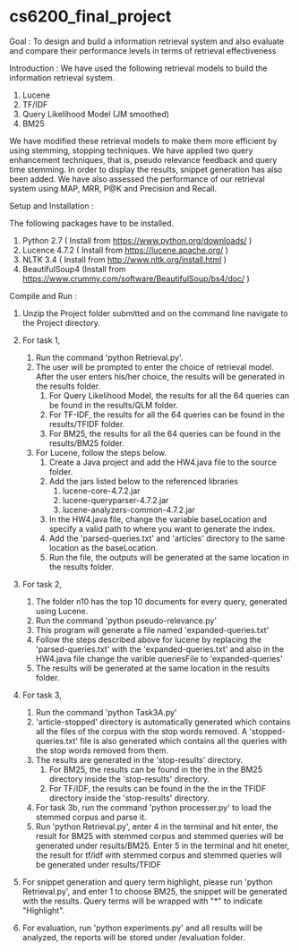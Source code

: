 # cs6200_final_project

Goal : To design and build a information retrieval system and also evaluate and compare their performance levels in terms of retrieval effectiveness

Introduction : 
We have used the following retrieval models to build the information retrieval system.
1. Lucene
2. TF/IDF
3. Query Likelihood Model (JM smoothed)
4. BM25

We have modified these retrieval models to make them more efficient by using stemming, stopping techniques. We have applied two query enhancement techniques, that is, pseudo relevance feedback and query time stemming. In order to display the results, snippet generation has also been added. We have also assessed the performance of our retrieval system using MAP, MRR, P@K and Precision and Recall.

Setup and Installation :

The following packages have to be installed.
1. Python 2.7 ( Install from https://www.python.org/downloads/ )
2. Lucence 4.7.2 ( Install from https://lucene.apache.org/ )
3. NLTK 3.4 ( Install from http://www.nltk.org/install.html )
4. BeautifulSoup4 (Install from https://www.crummy.com/software/BeautifulSoup/bs4/doc/ )

Compile and Run :

1. Unzip the Project folder submitted and on the command line navigate to the Project directory.
2. For task 1, 
    1. Run the command 'python Retrieval.py'.
    2. The user will be prompted to enter the choice of retrieval model. After the user enters his/her choice, the results will be generated in the results folder.
        1. For Query Likelihood Model, the results for all the 64 queries can be found in the results/QLM folder.  
        2. For TF-IDF, the results for all the 64 queries can be found in the results/TFIDF folder.
        3. For BM25, the results for all the 64 queries can be found in the results/BM25 folder.
    3. For Lucene, follow the steps below.
        1. Create a Java project and add the HW4.java file to the source folder.
        2. Add the jars listed below to the referenced libraries
            1. lucene-core-4.7.2.jar
            2. lucene-queryparser-4.7.2.jar
            3. lucene-analyzers-common-4.7.2.jar
        3. In the HW4.java file, change the variable baseLocation and specify a valid path to where you want to generate the index.
        4. Add the 'parsed-queries.txt' and 'articles' directory to the same location as the baseLocation.
        5. Run the file, the outputs will be generated at the same location in the results folder.
    
3. For task 2,
    1. The folder n10 has the top 10 documents for every query, generated using Lucene.
    2. Run the command 'python pseudo-relevance.py'
    3. This program will generate a file named 'expanded-queries.txt'
    4. Follow the steps described above for lucene by replacing the 'parsed-queries.txt' with the 'expanded-queries.txt' and also in the HW4.java file change 
       the varible queriesFile to 'expanded-queries'
    5. The results will be generated at the same location in the results folder.


4. For task 3,
    1. Run the command 'python Task3A.py'
    2. 'article-stopped' directory is automatically generated which contains all the files of the corpus with the stop words removed. A 'stopped-queries.txt' file is also generated which contains all the queries with the stop words removed from them.
    3. The results are generated in the 'stop-results' directory.
        1. For BM25, the results can be found in the the in the BM25 directory inside the 'stop-results' directory.
        2. For TF/IDF, the results can be found in the the in the TFIDF directory inside the 'stop-results' directory.
    4. For task 3b, run the command 'python processer.py' to load the stemmed corpus and parse it.
    5. Run 'python Retrieval.py', enter 4 in the terminal and hit enter, the result for BM25 with stemmed corpus and stemmed queries will be generated under results/BM25. Enter 5 in the terminal and hit eneter, the result for tf/idf with stemmed corpus and stemmed queries will be generated under results/TFIDF 

5. For snippet generation and query term highlight, please run 'python Retrieval.py', and enter 1 to choose BM25, the snippet will be generated with the results. Query terms will be wrapped with "*" to indicate "Highlight".
6. For evaluation, run 'python experiments.py' and all results will be analyzed, the reports will be stored under /evaluation folder.